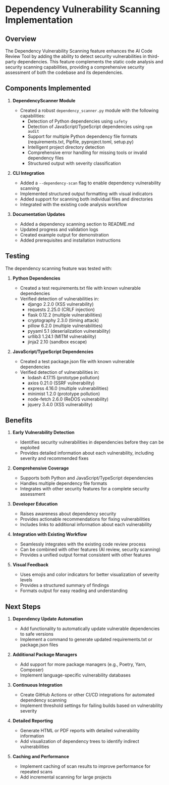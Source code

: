 # Dependency Vulnerability Scanning Implementation

## Overview

The Dependency Vulnerability Scanning feature enhances the AI Code Review Tool by adding the ability to detect security vulnerabilities in third-party dependencies. This feature complements the static code analysis and security scanning capabilities, providing a comprehensive security assessment of both the codebase and its dependencies.

## Components Implemented

1. **DependencyScanner Module**
   - Created a robust `dependency_scanner.py` module with the following capabilities:
     - Detection of Python dependencies using `safety`
     - Detection of JavaScript/TypeScript dependencies using `npm audit`
     - Support for multiple Python dependency file formats (requirements.txt, Pipfile, pyproject.toml, setup.py)
     - Intelligent project directory detection
     - Comprehensive error handling for missing tools or invalid dependency files
     - Structured output with severity classification

2. **CLI Integration**
   - Added a `--dependency-scan` flag to enable dependency vulnerability scanning
   - Implemented structured output formatting with visual indicators
   - Added support for scanning both individual files and directories
   - Integrated with the existing code analysis workflow

3. **Documentation Updates**
   - Added a dependency scanning section to README.md
   - Updated progress and validation logs
   - Created example output for demonstration
   - Added prerequisites and installation instructions

## Testing

The dependency scanning feature was tested with:

1. **Python Dependencies**
   - Created a test requirements.txt file with known vulnerable dependencies
   - Verified detection of vulnerabilities in:
     - django 2.2.0 (XSS vulnerability)
     - requests 2.25.0 (CRLF injection)
     - flask 0.12.2 (multiple vulnerabilities)
     - cryptography 2.3.0 (timing attack)
     - pillow 6.2.0 (multiple vulnerabilities)
     - pyyaml 5.1 (deserialization vulnerability)
     - urllib3 1.24.1 (MITM vulnerability)
     - jinja2 2.10 (sandbox escape)

2. **JavaScript/TypeScript Dependencies**
   - Created a test package.json file with known vulnerable dependencies
   - Verified detection of vulnerabilities in:
     - lodash 4.17.15 (prototype pollution)
     - axios 0.21.0 (SSRF vulnerability)
     - express 4.16.0 (multiple vulnerabilities)
     - minimist 1.2.0 (prototype pollution)
     - node-fetch 2.6.0 (ReDOS vulnerability)
     - jquery 3.4.0 (XSS vulnerability)

## Benefits

1. **Early Vulnerability Detection**
   - Identifies security vulnerabilities in dependencies before they can be exploited
   - Provides detailed information about each vulnerability, including severity and recommended fixes

2. **Comprehensive Coverage**
   - Supports both Python and JavaScript/TypeScript dependencies
   - Handles multiple dependency file formats
   - Integrates with other security features for a complete security assessment

3. **Developer Education**
   - Raises awareness about dependency security
   - Provides actionable recommendations for fixing vulnerabilities
   - Includes links to additional information about each vulnerability

4. **Integration with Existing Workflow**
   - Seamlessly integrates with the existing code review process
   - Can be combined with other features (AI review, security scanning)
   - Provides a unified output format consistent with other features

5. **Visual Feedback**
   - Uses emojis and color indicators for better visualization of severity levels
   - Provides a structured summary of findings
   - Formats output for easy reading and understanding

## Next Steps

1. **Dependency Update Automation**
   - Add functionality to automatically update vulnerable dependencies to safe versions
   - Implement a command to generate updated requirements.txt or package.json files

2. **Additional Package Managers**
   - Add support for more package managers (e.g., Poetry, Yarn, Composer)
   - Implement language-specific vulnerability databases

3. **Continuous Integration**
   - Create GitHub Actions or other CI/CD integrations for automated dependency scanning
   - Implement threshold settings for failing builds based on vulnerability severity

4. **Detailed Reporting**
   - Generate HTML or PDF reports with detailed vulnerability information
   - Add visualization of dependency trees to identify indirect vulnerabilities

5. **Caching and Performance**
   - Implement caching of scan results to improve performance for repeated scans
   - Add incremental scanning for large projects 